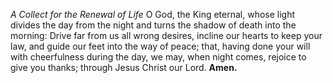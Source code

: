_A Collect for the Renewal of Life_
O God, the King eternal, whose light divides the day from the night and turns the shadow of death into the morning: Drive far from us all wrong desires, incline our hearts to keep your law, and guide our feet into the way of peace; that, having done your will with cheerfulness during the day, we may, when night comes, rejoice to give you thanks; through Jesus Christ our Lord. **Amen.**
